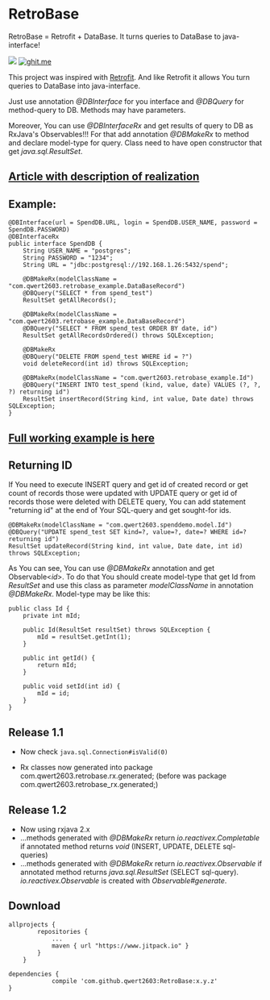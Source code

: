# RetroBase

RetroBase = Retrofit + DataBase. It turns queries to DataBase to java-interface!

[![](https://www.jitpack.io/v/qwert2603/RetroBase.svg)](https://www.jitpack.io/#qwert2603/RetroBase) [![ghit.me](https://ghit.me/badge.svg?repo=qwert2603/RetroBase)](https://ghit.me/repo/qwert2603/RetroBase)

This project was inspired with [Retrofit](https://github.com/square/retrofit).
And like Retrofit it allows You turn queries to DataBase into java-interface.

Just use annotation *@DBInterface* for you interface and *@DBQuery* for method-query to DB.
Methods may have parameters.

Moreover, You can use *@DBInterfaceRx* and get results of query to DB as RxJava's Observables!!!
For that add annotation *@DBMakeRx* to method and declare model-type for query.
Class need to have open constructor that get *java.sql.ResultSet*.

## [Article with description of realization](https://medium.com/@qwert2603/retrobase-like-retrofit-but-for-database-ec32abfd4793#.zhnrcvxfa)

## Example:

```
@DBInterface(url = SpendDB.URL, login = SpendDB.USER_NAME, password = SpendDB.PASSWORD)
@DBInterfaceRx
public interface SpendDB {
    String USER_NAME = "postgres";
    String PASSWORD = "1234";
    String URL = "jdbc:postgresql://192.168.1.26:5432/spend";

    @DBMakeRx(modelClassName = "com.qwert2603.retrobase_example.DataBaseRecord")
    @DBQuery("SELECT * from spend_test")
    ResultSet getAllRecords();

    @DBMakeRx(modelClassName = "com.qwert2603.retrobase_example.DataBaseRecord")
    @DBQuery("SELECT * FROM spend_test ORDER BY date, id")
    ResultSet getAllRecordsOrdered() throws SQLException;

    @DBMakeRx
    @DBQuery("DELETE FROM spend_test WHERE id = ?")
    void deleteRecord(int id) throws SQLException;

    @DBMakeRx(modelClassName = "com.qwert2603.retrobase_example.Id")
    @DBQuery("INSERT INTO test_spend (kind, value, date) VALUES (?, ?, ?) returning id")
    ResultSet insertRecord(String kind, int value, Date date) throws SQLException;
}
```

## [Full working example is here](https://github.com/qwert2603/RetroBaseExample)

## Returning ID

If You need to execute INSERT query and get id of created record or get count of records those were updated with UPDATE query or get id of records those were deleted with DELETE query, You can add statement "returning id" at the end of Your SQL-query and get sought-for ids.

```
@DBMakeRx(modelClassName = "com.qwert2603.spenddemo.model.Id")
@DBQuery("UPDATE spend_test SET kind=?, value=?, date=? WHERE id=? returning id")
ResultSet updateRecord(String kind, int value, Date date, int id) throws SQLException;
```

As You can see, You can use *@DBMakeRx* annotation and get Observable<*id*>. To do that You should create model-type that get Id from *ResultSet* and use this class as parameter *modelClassName* in annotation *@DBMakeRx*. Model-type may be like this:

```
public class Id {
    private int mId;

    public Id(ResultSet resultSet) throws SQLException {
        mId = resultSet.getInt(1);
    }

    public int getId() {
        return mId;
    }

    public void setId(int id) {
        mId = id;
    }
}
```

## Release 1.1

- Now check <code>java.sql.Connection#isValid(0)</code>

- Rx classes now generated into package com.qwert2603.retrobase.rx.generated; (before was package com.qwert2603.retrobase_rx.generated;)

## Release 1.2

- Now using rxjava 2.x
- ...methods generated with *@DBMakeRx* return *io.reactivex.Completable* if annotated method returns *void* (INSERT, UPDATE, DELETE sql-queries)
- ...methods generated with *@DBMakeRx* return *io.reactivex.Observable* if annotated method returns *java.sql.ResultSet* (SELECT sql-query). *io.reactivex.Observable* is created with *Observable#generate*.

## Download

```
allprojects {
		repositories {
			...
			maven { url "https://www.jitpack.io" }
		}
	}
```

```
dependencies {
	        compile 'com.github.qwert2603:RetroBase:x.y.z'
}
```
